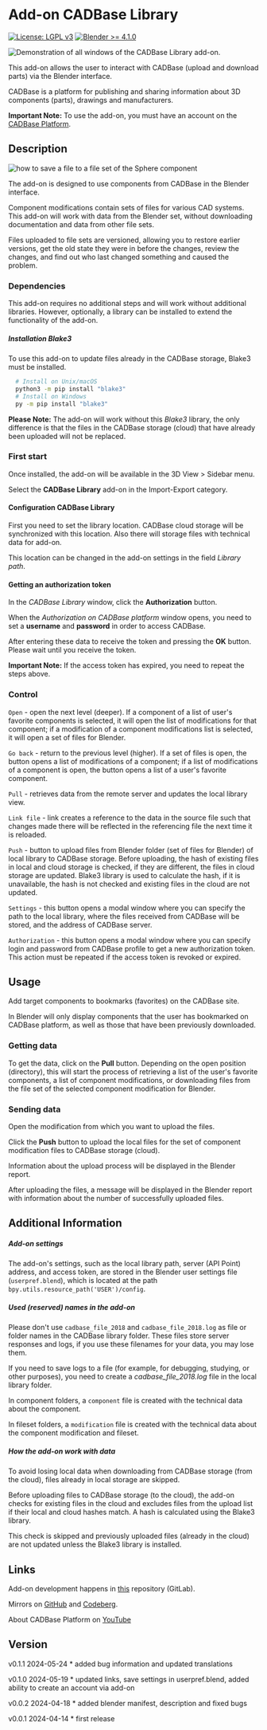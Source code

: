 # Add-on CADBase Library

[![License: LGPL v3](https://img.shields.io/badge/License-LGPL%20v3-blue.svg)](https://www.gnu.org/licenses/lgpl-3.0)
[![Blender >= 4.1.0](https://img.shields.io/badge/Blender->=4.1.0-gren)](https://blender.org)


![Demonstration of all windows of the CADBase Library add-on.](./Resources/panels_collage.png "All windows of the CADBase Library add-on.")

This add-on allows the user to interact with CADBase (upload and download parts) via the Blender interface.

CADBase is a platform for publishing and sharing information about 3D components (parts), drawings and manufacturers.

**Important Note:**  To use the add-on, you must have an account on the [CADBase Platform](https://cadbase.rs).

## Description

![how to save a file to a file set of the Sphere component](./Resources/save_and_push.gif)

The add-on is designed to use components from CADBase in the Blender interface.

Component modifications contain sets of files for various CAD systems. This add-on will work with data from the Blender set, without downloading documentation and data from other file sets.

Files uploaded to file sets are versioned, allowing you to restore earlier versions, get the old state they were in before the changes, review the changes, and find out who last changed something and caused the problem.

### Dependencies

This add-on requires no additional steps and will work without additional libraries. However, optionally, a library can be installed to extend the functionality of the add-on.

##### Installation Blake3

To use this add-on to update files already in the CADBase storage, Blake3 must be installed.

```sh
  # Install on Unix/macOS
  python3 -m pip install "blake3"
  # Install on Windows
  py -m pip install "blake3"
```

**Please Note:** The add-on will work without this _Blake3_ library, the only difference is that the files in the CADBase storage (cloud) that have already been uploaded will not be replaced.

### First start

Once installed, the add-on will be available in the 3D View > Sidebar menu.

Select the **CADBase Library** add-on in the Import-Export category.

#### Configuration CADBase Library

First you need to set the library location. CADBase cloud storage will be synchronized with this location. Also there will storage files with technical data for add-on.

This location can be changed in the add-on settings in the field _Library path_.

#### Getting an authorization token

In the _CADBase Library_ window, click the **Authorization** button.

When the _Authorization on CADBase platform_ window opens, you need to set a **username** and **password** in order to access CADBase.

After entering these data to receive the token and pressing the **OK** button. Please wait until you receive the token.

**Important Note:**  If the access token has expired, you need to repeat the steps above.


### Control

 `Open` - open the next level (deeper). If a component of a list of user's favorite components is selected, it will open the list of modifications for that component; if a modification of a component modifications list is selected, it will open a set of files for Blender.

 `Go back` - return to the previous level (higher). If a set of files is open, the button opens a list of modifications of a component; if a list of modifications of a component is open, the button opens a list of a user's favorite component.

 `Pull` - retrieves data from the remote server and updates the local library view.

 `Link file` - link creates a reference to the data in the source file such that changes made there will be reflected in the referencing file the next time it is reloaded.

 `Push` - button to upload files from Blender folder (set of files for Blender) of local library to CADBase storage. Before uploading, the hash of existing files in local and cloud storage is checked, if they are different, the files in cloud storage are updated. Blake3 library is used to calculate the hash, if it is unavailable, the hash is not checked and existing files in the cloud are not updated.

 `Settings` - this button opens a modal window where you can specify the path to the local library, where the files received from CADBase will be stored, and the address of CADBase server.

 `Authorization` - this button opens a modal window where you can specify login and password from CADBase profile to get a new authorization token. This action must be repeated if the access token is revoked or expired.

## Usage

Add target components to bookmarks (favorites) on the CADBase site.

In Blender will only display components that the user has bookmarked on CADBase platform, as well as those that have been previously downloaded.

### Getting data

To get the data, click on the **Pull** button. Depending on the open position (directory), this will start the process of retrieving a list of the user's favorite components, a list of component modifications, or downloading files from the file set of the selected component modification for Blender.

### Sending data

Open the modification from which you want to upload the files.

Click the **Push** button to upload the local files for the set of component modification files to CADBase storage (cloud).

Information about the upload process will be displayed in the Blender report.

After uploading the files, a message will be displayed in the Blender report with information about the number of successfully uploaded files.

## Additional Information

##### Add-on settings

The add-on's settings, such as the local library path, server (API Point) address, and access token, are stored in the Blender user settings file (`userpref.blend`), which is located at the path `bpy.utils.resource_path('USER')/config`.

##### Used (reserved) names in the add-on

Please don't use `cadbase_file_2018` and `cadbase_file_2018.log` as file or folder names in the CADBase library folder. These files store server responses and logs, if you use these filenames for your data, you may lose them.

If you need to save logs to a file (for example, for debugging, studying, or other purposes), you need to create a _cadbase_file_2018.log_ file in the local library folder.

In component folders, a `component` file is created with the technical data about the component.

In fileset folders, a `modification` file is created with the technical data about the component modification and fileset.

##### How the add-on work with data

To avoid losing local data when downloading from CADBase storage (from the cloud), files already in local storage are skipped.

Before uploading files to CADBase storage (to the cloud), the add-on checks for existing files in the cloud and excludes files from the upload list if their local and cloud hashes match. A hash is calculated using the Blake3 library.

This check is skipped and previously uploaded files (already in the cloud) are not updated unless the Blake3 library is installed.

## Links

Add-on development happens in [this](https://gitlab.com/cadbase/cadbaselibrary-blender) repository (GitLab).

Mirrors on [GitHub](https://github.com/mnnxp/cadbaselibrary-blender) and [Codeberg](https://codeberg.org/mnnxp/cadbaselibrary-blender).

About CADBase Platform on [YouTube](https://www.youtube.com/@cadbaseplatform)

## Version
v0.1.1 2024-05-24    * added bug information and updated translations

v0.1.0 2024-05-19    * updated links, save settings in userpref.blend, added ability to create an account via add-on

v0.0.2 2024-04-18    * added blender manifest, description and fixed bugs

v0.0.1 2024-04-14    * first release
